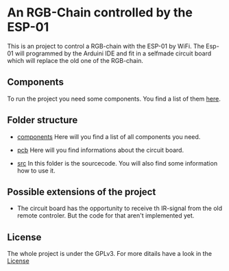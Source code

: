 # An RGB-Chain controlled by the ESP-01
This is an project to control a RGB-chain with the ESP-01 by WiFi.
The Esp-01 will programmed by the Arduini IDE and fit in a selfmade circuit board which will replace the old one of the RGB-chain.

## Components
To run the project you need some components. 
You find a list of them [here]().

## Folder structure
- [components](https://github.com/bitifeye/esp8266-01_rgb-chain/blob/master/component_list.txt)
  Here will you find a list of all components you need.

- [pcb]()
  Here will you find informations about the circuit board.

- [src]()
  In this folder is the sourcecode.
  You will also find some information how to use it.
  
## Possible extensions of the project
- The circuit board has the opportunity to receive th IR-signal from the old remote controler.
  But the code for that aren't implemented yet.

## License
The whole project is under the GPLv3.
For more ditails have a look in the [License](https://github.com/bitifeye/esp8266-01_rgb-chain/blob/master/LICENSE) 
